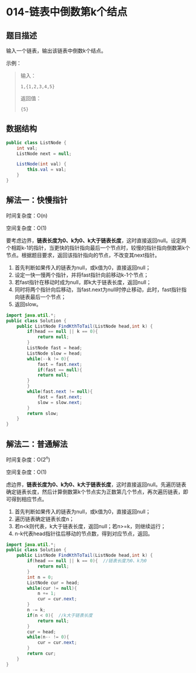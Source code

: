 # 014-链表中倒数第k个结点

## 题目描述

输入一个链表，输出该链表中倒数k个结点。

示例：

> 输入：
>
> ```
> 1,{1,2,3,4,5}
> ```
>
> 返回值：
>
> ```
> {5}
> ```

## 数据结构

```java
public class ListNode {
    int val;
    ListNode next = null;

    ListNode(int val) {
        this.val = val;
    }
}
```

## 解法一：快慢指针

时间复杂度：O(n)

空间复杂度：O(1)

要考虑边界，**链表长度为0、k为0、k大于链表长度**，这时直接返回null。设定两个相距k-1的指针，当更快的指针指向最后一个节点时，较慢的指针指向倒数第k个节点。根据题目要求，返回该指针指向的节点，不改变其next指针。

1. 首先判断如果传入的链表为null，或k值为0，直接返回null；
2. 设定一快一慢两个指针，并将fast指针向前移动k-1个节点；
3. 若fast指针在移动时成为null，即k大于链表长度，返回null；
4. 同时将两个指针向后移动，当fast.next为null时停止移动，此时，fast指针指向链表最后一个节点；
5. 返回slow。

```java
import java.util.*;
public class Solution {
    public ListNode FindKthToTail(ListNode head,int k) {
        if(head == null || k == 0){
            return null;
        }
        ListNode fast = head;
        ListNode slow = head;
        while(--k != 0){
            fast = fast.next;
            if(fast == null){
            return null;
        }
        }
        while(fast.next != null){
            fast = fast.next;
            slow = slow.next;
        }
        return slow;
    }
}
```

## 解法二：普通解法

时间复杂度：O($2^n$)

空间复杂度：O(1)

虑边界，**链表长度为0、k为0、k大于链表长度**，这时直接返回null。先遍历链表确定链表长度，然后计算倒数第k个节点实为正数第几个节点，再次遍历链表，即可得到相应节点。

1. 首先判断如果传入的链表为null，或k值为0，直接返回null；
2. 遍历链表确定链表长度n；
3. 若n<k则代表，k大于链表长度，返回null；若n>=k，则继续运行；
4. n-k代表head指针往后移动的节点数，得到对应节点，返回。

```java
import java.util.*;
public class Solution {
    public ListNode FindKthToTail(ListNode head,int k) {
        if(head == null || k == 0){  //链表长度为0、k为0
            return null;
        }
        int n = 0;
        ListNode cur = head;
        while(cur != null){
            n += 1;
            cur = cur.next;
        }
        n -= k;
        if(n < 0){  //k大于链表长度
            return null;
        }
        cur = head;
        while(n-- != 0){
            cur = cur.next;
        }
        return cur;
    }
}
```